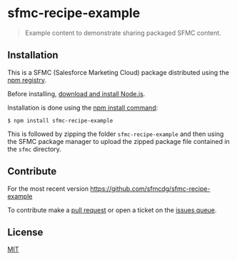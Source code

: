 # sfmc-recipe-example

> Example content to demonstrate sharing packaged SFMC content.

## Installation

This is a SFMC (Salesforce Marketing Cloud) package distributed using the [npm registry](https://www.npmjs.com/).

Before installing, [download and install Node.js](https://nodejs.org/en/download/).

Installation is done using the [npm install command](https://docs.npmjs.com/downloading-and-installing-packages-locally):

```
$ npm install sfmc-recipe-example
```

This is followed by zipping the folder `sfmc-recipe-example` and then using the SFMC package manager to upload the zipped package file contained in the `sfmc` directory.

## Contribute

For the most recent version https://github.com/sfmcdg/sfmc-recipe-example

To contribute make a [pull request](https://github.com/sfmcdg/sfmc-recipe-example/pulls) or open a ticket on the [issues queue](https://github.com/sfmcdg/sfmc-recipe-example/issues).

## License

[MIT](https://github.com/sfmcdg/sfmc-recipe-example/blob/master/LICENSE)
